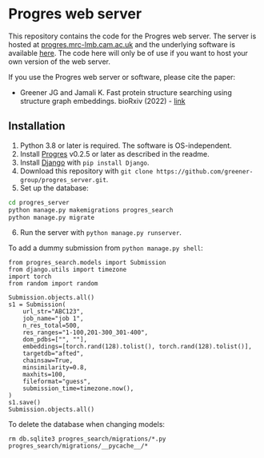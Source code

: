 # Progres web server

This repository contains the code for the Progres web server.
The server is hosted at [progres.mrc-lmb.cam.ac.uk](https://progres.mrc-lmb.cam.ac.uk) and the underlying software is available [here](https://github.com/greener-group/progres).
The code here will only be of use if you want to host your own version of the web server.

If you use the Progres web server or software, please cite the paper:

- Greener JG and Jamali K. Fast protein structure searching using structure graph embeddings. bioRxiv (2022) - [link](https://www.biorxiv.org/content/10.1101/2022.11.28.518224)

## Installation

1. Python 3.8 or later is required. The software is OS-independent.
2. Install [Progres](https://github.com/greener-group/progres) v0.2.5 or later as described in the readme.
3. Install [Django](https://www.djangoproject.com) with `pip install Django`.
4. Download this repository with `git clone https://github.com/greener-group/progres_server.git`.
5. Set up the database:
```bash
cd progres_server
python manage.py makemigrations progres_search
python manage.py migrate
```
6. Run the server with `python manage.py runserver`.

To add a dummy submission from `python manage.py shell`:
```
from progres_search.models import Submission
from django.utils import timezone
import torch
from random import random

Submission.objects.all()
s1 = Submission(
    url_str="ABC123",
    job_name="job 1",
    n_res_total=500,
    res_ranges="1-100,201-300_301-400",
    dom_pdbs=["", ""],
    embeddings=[torch.rand(128).tolist(), torch.rand(128).tolist()],
    targetdb="afted",
    chainsaw=True,
    minsimilarity=0.8,
    maxhits=100,
    fileformat="guess",
    submission_time=timezone.now(),
)
s1.save()
Submission.objects.all()
```
To delete the database when changing models:
```
rm db.sqlite3 progres_search/migrations/*.py progres_search/migrations/__pycache__/*
```
